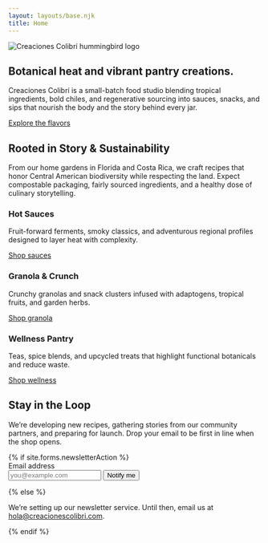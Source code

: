```yaml
---
layout: layouts/base.njk
title: Home
---
```


<section class="hero">
  <div class="hero-media">
    <img class="hero-logo" src="{{ '/img/creaciones_colibri_logo.png' | url }}" alt="Creaciones Colibrí hummingbird logo">
  </div>
  <div class="hero-content">
    <h1>Botanical heat and vibrant pantry creations.</h1>
    <p>Creaciones Colibrí is a small-batch food studio blending tropical ingredients, bold chiles, and regenerative sourcing into sauces, snacks, and sips that nourish the body and the story behind every jar.</p>
    <a class="button button-primary" href="{{ '/products/' | url }}">Explore the flavors</a>
  </div>
</section>

<section id="vision" class="content-section">
  <h2>Rooted in Story &amp; Sustainability</h2>
  <p>From our home gardens in Florida and Costa Rica, we craft recipes that honor Central American biodiversity while respecting the land. Expect compostable packaging, fairly sourced ingredients, and a healthy dose of culinary storytelling.</p>
</section>

<section id="catalog" class="content-section content-grid">
  <article class="card">
    <h3>Hot Sauces</h3>
    <p>Fruit-forward ferments, smoky classics, and adventurous regional profiles designed to layer heat with complexity.</p>
    <a class="button button-secondary" href="{{ '/products/#category-hot-sauces' | url }}">Shop sauces</a>
  </article>
  <article class="card">
    <h3>Granola &amp; Crunch</h3>
    <p>Crunchy granolas and snack clusters infused with adaptogens, tropical fruits, and garden herbs.</p>
    <a class="button button-secondary" href="{{ '/products/#category-granola-crunch' | url }}">Shop granola</a>
  </article>
  <article class="card">
    <h3>Wellness Pantry</h3>
    <p>Teas, spice blends, and upcycled treats that highlight functional botanicals and reduce waste.</p>
    <a class="button button-secondary" href="{{ '/products/#category-wellness-pantry' | url }}">Shop wellness</a>
  </article>
</section>

<section id="newsletter" class="content-section newsletter">
  <h2>Stay in the Loop</h2>
  <p>We’re developing new recipes, gathering stories from our community partners, and preparing for launch. Drop your email to be first in line when the shop opens.</p>
  {% if site.forms.newsletterAction %}
    <form class="newsletter-form" action="{{ site.forms.newsletterAction }}" method="POST">
      <label class="newsletter-form__label" for="newsletter-email">Email address</label>
      <div class="newsletter-form__controls">
        <input id="newsletter-email" class="newsletter-form__input" type="email" name="email" placeholder="you@example.com" autocomplete="email" required>
        <button class="button button-primary newsletter-form__submit" type="submit">Notify me</button>
      </div>
    </form>
  {% else %}
    <p class="newsletter-placeholder">We’re setting up our newsletter service. Until then, email us at <a href="mailto:hola@creacionescolibri.com">hola@creacionescolibri.com</a>.</p>
  {% endif %}
</section>
